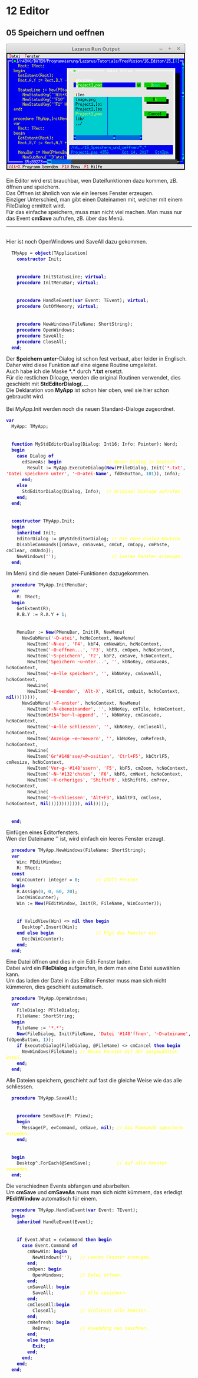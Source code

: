 <html>
    <b><h1>12 Editor</h1></b>
    <b><h2>05 Speichern und oeffnen</h2></b>
<img src="image.png" alt="Selfhtml"><br><br>
Ein Editor wird erst brauchbar, wen Dateifunktionen dazu kommen, zB. öffnen und speichern.<br>
Das Öffnen ist ähnlich von wie ein leerses Fenster erzeugen.<br>
Einziger Unterschied, man gibt einen Dateinamen mit, welcher mit einem FileDialog ermittelt wird.<br>
Für das einfache speichern, muss man nicht viel machen. Man muss nur das Event <b>cmSave</b> aufrufen, zB. über das Menü.<br>
<hr><br>
Hier ist noch OpenWindows und SaveAll dazu gekommen.<br>
<pre><code>  TMyApp = <b><font color="0000BB">object</font></b>(TApplication)
    <b><font color="0000BB">constructor</font></b> Init;
<br>
    <b><font color="0000BB">procedure</font></b> InitStatusLine; <b><font color="0000BB">virtual</font></b>;
    <b><font color="0000BB">procedure</font></b> InitMenuBar; <b><font color="0000BB">virtual</font></b>;
<br>
    <b><font color="0000BB">procedure</font></b> HandleEvent(<b><font color="0000BB">var</font></b> Event: TEvent); <b><font color="0000BB">virtual</font></b>;
    <b><font color="0000BB">procedure</font></b> OutOfMemory; <b><font color="0000BB">virtual</font></b>;
<br>
    <b><font color="0000BB">procedure</font></b> NewWindows(FileName: ShortString);
    <b><font color="0000BB">procedure</font></b> OpenWindows;
    <b><font color="0000BB">procedure</font></b> SaveAll;
    <b><font color="0000BB">procedure</font></b> CloseAll;
  <b><font color="0000BB">end</font></b>;</code></pre>
Der <b>Speichern unter</b>-Dialog ist schon fest verbaut, aber leider in Englisch.<br>
Daher wird diese Funktion auf eine eigene Routine umgeleitet.<br>
Auch habe ich die Maske <b>*.*</b> durch <b>*.txt</b> ersetzt.<br>
Für die restlichen Diloage, werden die original Routinen verwendet, dies geschieht mit <b>StdEditorDialog(...</b>.<br>
Die Deklaration von <b>MyApp</b> ist schon hier oben, weil sie hier schon gebraucht wird.<br>
<br>
Bei MyApp.Init werden noch die neuen Standard-Dialoge zugeordnet.<br>
<pre><code><b><font color="0000BB">var</font></b>
  MyApp: TMyApp;
<br>
  <b><font color="0000BB">function</font></b> MyStdEditorDialog(Dialog: Int16; Info: Pointer): Word;
  <b><font color="0000BB">begin</font></b>
    <b><font color="0000BB">case</font></b> Dialog <b><font color="0000BB">of</font></b>
      edSaveAs: <b><font color="0000BB">begin</font></b>                 <i><font color="#FFFF00">// Neuer Dialog in Deutsch.</font></i>
        Result := MyApp.ExecuteDialog(<b><font color="0000BB">New</font></b>(PFileDialog, Init(<font color="#FF0000">'*.txt'</font>, <font color="#FF0000">'Datei speichern unter'</font>, <font color="#FF0000">'~D~atei-<b><font color="0000BB">Name</font></b>'</font>, fdOkButton, <font color="#0077BB">101</font>)), Info);
      <b><font color="0000BB">end</font></b>;
    <b><font color="0000BB">else</font></b>
      StdEditorDialog(Dialog, Info);  <i><font color="#FFFF00">// Original Dialoge aufrufen.</font></i>
    <b><font color="0000BB">end</font></b>;
  <b><font color="0000BB">end</font></b>;
<br>
  <b><font color="0000BB">constructor</font></b> TMyApp.Init;
  <b><font color="0000BB">begin</font></b>
    <b><font color="0000BB">inherited</font></b> Init;
    EditorDialog := @MyStdEditorDialog; <i><font color="#FFFF00">// Die neue Dialog-Routine.</font></i>
    DisableCommands([cmSave, cmSaveAs, cmCut, cmCopy, cmPaste, cmClear, cmUndo]);
    NewWindows(<font color="#FF0000">''</font>);                     <i><font color="#FFFF00">// Leeres Fenster erzeugen.</font></i>
  <b><font color="0000BB">end</font></b>;</code></pre>
Im Menü sind die neuen Datei-Funktionen dazugekommen.<br>
<pre><code>  <b><font color="0000BB">procedure</font></b> TMyApp.InitMenuBar;
  <b><font color="0000BB">var</font></b>
    R: TRect;
  <b><font color="0000BB">begin</font></b>
    GetExtent(R);
    R.B.Y := R.A.Y + <font color="#0077BB">1</font>;
<br>
    MenuBar := <b><font color="0000BB">New</font></b>(PMenuBar, Init(R, NewMenu(
      NewSubMenu(<font color="#FF0000">'~D~atei'</font>, hcNoContext, NewMenu(
        NewItem(<font color="#FF0000">'~N~eu'</font>, <font color="#FF0000">'F4'</font>, kbF4, cmNewWin, hcNoContext,
        NewItem(<font color="#FF0000">'~O~effnen...'</font>, <font color="#FF0000">'F3'</font>, kbF3, cmOpen, hcNoContext,
        NewItem(<font color="#FF0000">'~S~peichern'</font>, <font color="#FF0000">'F2'</font>, kbF2, cmSave, hcNoContext,
        NewItem(<font color="#FF0000">'Speichern ~u~nter...'</font>, <font color="#FF0000">''</font>, kbNoKey, cmSaveAs, hcNoContext,
        NewItem(<font color="#FF0000">'~A~lle speichern'</font>, <font color="#FF0000">''</font>, kbNoKey, cmSaveAll, hcNoContext,
        NewLine(
        NewItem(<font color="#FF0000">'~B~eenden'</font>, <font color="#FF0000">'Alt-X'</font>, kbAltX, cmQuit, hcNoContext, <b><font color="0000BB">nil</font></b>)))))))),
      NewSubMenu(<font color="#FF0000">'~F~enster'</font>, hcNoContext, NewMenu(
        NewItem(<font color="#FF0000">'~N~ebeneinander'</font>, <font color="#FF0000">''</font>, kbNoKey, cmTile, hcNoContext,
        NewItem(<font color="#FF0000">#154</font><font color="#FF0000">'ber~l~append'</font>, <font color="#FF0000">''</font>, kbNoKey, cmCascade, hcNoContext,
        NewItem(<font color="#FF0000">'~A~lle schliessen'</font>, <font color="#FF0000">''</font>, kbNoKey, cmCloseAll, hcNoContext,
        NewItem(<font color="#FF0000">'Anzeige ~e~rneuern'</font>, <font color="#FF0000">''</font>, kbNoKey, cmRefresh, hcNoContext,
        NewLine(
        NewItem(<font color="#FF0000">'Gr'</font><font color="#FF0000">#148</font><font color="#FF0000">'sse/~P~osition'</font>, <font color="#FF0000">'Ctrl+F5'</font>, kbCtrlF5, cmResize, hcNoContext,
        NewItem(<font color="#FF0000">'Ver~g~'</font><font color="#FF0000">#148</font><font color="#FF0000">'ssern'</font>, <font color="#FF0000">'F5'</font>, kbF5, cmZoom, hcNoContext,
        NewItem(<font color="#FF0000">'~N~'</font><font color="#FF0000">#132</font><font color="#FF0000">'chstes'</font>, <font color="#FF0000">'F6'</font>, kbF6, cmNext, hcNoContext,
        NewItem(<font color="#FF0000">'~V~orheriges'</font>, <font color="#FF0000">'Shift+F6'</font>, kbShiftF6, cmPrev, hcNoContext,
        NewLine(
        NewItem(<font color="#FF0000">'~S~chliessen'</font>, <font color="#FF0000">'Alt+F3'</font>, kbAltF3, cmClose, hcNoContext, <b><font color="0000BB">Nil</font></b>)))))))))))), <b><font color="0000BB">nil</font></b>)))));
<br>
  <b><font color="0000BB">end</font></b>;</code></pre>
Einfügen eines Editorfensters.<br>
Wen der Dateiname '' ist, wird einfach ein leeres Fenster erzeugt.<br>
<pre><code>  <b><font color="0000BB">procedure</font></b> TMyApp.NewWindows(FileName: ShortString);
  <b><font color="0000BB">var</font></b>
    Win: PEditWindow;
    R: TRect;
  <b><font color="0000BB">const</font></b>
    WinCounter: integer = <font color="#0077BB">0</font>;      <i><font color="#FFFF00">// Zählt Fenster</font></i>
  <b><font color="0000BB">begin</font></b>
    R.Assign(<font color="#0077BB">0</font>, <font color="#0077BB">0</font>, <font color="#0077BB">60</font>, <font color="#0077BB">20</font>);
    Inc(WinCounter);
    Win := <b><font color="0000BB">New</font></b>(PEditWindow, Init(R, FileName, WinCounter));
<br>
    <b><font color="0000BB">if</font></b> ValidView(Win) <> <b><font color="0000BB">nil</font></b> <b><font color="0000BB">then</font></b> <b><font color="0000BB">begin</font></b>
      Desktop^.Insert(Win);
    <b><font color="0000BB">end</font></b> <b><font color="0000BB">else</font></b> <b><font color="0000BB">begin</font></b>                <i><font color="#FFFF00">// Fügt das Fenster ein.</font></i>
      Dec(WinCounter);
    <b><font color="0000BB">end</font></b>;
  <b><font color="0000BB">end</font></b>;</code></pre>
Eine Datei öffnen und dies in ein Edit-Fenster laden.<br>
Dabei wird ein <b>FileDialog</b> aufgerufen, in dem man eine Datei auswählen kann.<br>
Um das laden der Datei in das Editor-Fenster  muss man sich nicht kümmeren, dies geschieht automatisch.<br>
<pre><code>  <b><font color="0000BB">procedure</font></b> TMyApp.OpenWindows;
  <b><font color="0000BB">var</font></b>
    FileDialog: PFileDialog;
    FileName: ShortString;
  <b><font color="0000BB">begin</font></b>
    FileName := <font color="#FF0000">'*.*'</font>;
    <b><font color="0000BB">New</font></b>(FileDialog, Init(FileName, <font color="#FF0000">'Datei '</font><font color="#FF0000">#148</font><font color="#FF0000">'ffnen'</font>, <font color="#FF0000">'~D~ateiname'</font>, fdOpenButton, <font color="#0077BB">1</font>));
    <b><font color="0000BB">if</font></b> ExecuteDialog(FileDialog, @FileName) <> cmCancel <b><font color="0000BB">then</font></b> <b><font color="0000BB">begin</font></b>
      NewWindows(FileName); <i><font color="#FFFF00">// Neues Fenster mit der ausgewählten Datei.</font></i>
    <b><font color="0000BB">end</font></b>;
  <b><font color="0000BB">end</font></b>;</code></pre>
Alle Dateien speichern, geschieht auf fast die gleiche Weise wie das alle schliessen.<br>
<pre><code>  <b><font color="0000BB">procedure</font></b> TMyApp.SaveAll;
<br>
    <b><font color="0000BB">procedure</font></b> SendSave(P: PView);
    <b><font color="0000BB">begin</font></b>
      Message(P, evCommand, cmSave, <b><font color="0000BB">nil</font></b>); <i><font color="#FFFF00">// Das Kommando speicherm mitgeben.</font></i>
    <b><font color="0000BB">end</font></b>;
<br>
  <b><font color="0000BB">begin</font></b>
    Desktop^.ForEach(@SendSave);          <i><font color="#FFFF00">// Auf alle Fenster anwenden.</font></i>
  <b><font color="0000BB">end</font></b>;</code></pre>
Die verschiednen Events abfangen und abarbeiten.<br>
Um <b>cmSave</b> und <b>cmSaveAs</b> muss man sich nicht kümmern, das erledigt <b>PEditWindow</b> automatisch für einem.<br>
<pre><code>  <b><font color="0000BB">procedure</font></b> TMyApp.HandleEvent(<b><font color="0000BB">var</font></b> Event: TEvent);
  <b><font color="0000BB">begin</font></b>
    <b><font color="0000BB">inherited</font></b> HandleEvent(Event);
<br>
    <b><font color="0000BB">if</font></b> Event.What = evCommand <b><font color="0000BB">then</font></b> <b><font color="0000BB">begin</font></b>
      <b><font color="0000BB">case</font></b> Event.Command <b><font color="0000BB">of</font></b>
        cmNewWin: <b><font color="0000BB">begin</font></b>
          NewWindows(<font color="#FF0000">''</font>);   <i><font color="#FFFF00">// Leeres Fenster erzeugen.</font></i>
        <b><font color="0000BB">end</font></b>;
        cmOpen: <b><font color="0000BB">begin</font></b>
          OpenWindows;      <i><font color="#FFFF00">// Datei öffnen.</font></i>
        <b><font color="0000BB">end</font></b>;
        cmSaveAll: <b><font color="0000BB">begin</font></b>
          SaveAll;          <i><font color="#FFFF00">// Alle speichern.</font></i>
        <b><font color="0000BB">end</font></b>;
        cmCloseAll:<b><font color="0000BB">begin</font></b>
          CloseAll;         <i><font color="#FFFF00">// Schliesst alle Fenster.</font></i>
        <b><font color="0000BB">end</font></b>;
        cmRefresh: <b><font color="0000BB">begin</font></b>
          ReDraw;           <i><font color="#FFFF00">// Anwendung neu zeichnen.</font></i>
        <b><font color="0000BB">end</font></b>;
        <b><font color="0000BB">else</font></b> <b><font color="0000BB">begin</font></b>
          <b><font color="0000BB">Exit</font></b>;
        <b><font color="0000BB">end</font></b>;
      <b><font color="0000BB">end</font></b>;
    <b><font color="0000BB">end</font></b>;
  <b><font color="0000BB">end</font></b>;</code></pre>
<br>
</html>
